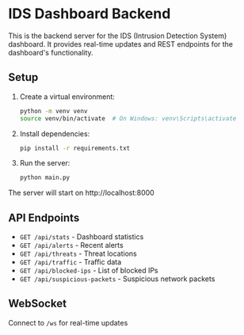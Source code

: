 # IDS Dashboard Backend

This is the backend server for the IDS (Intrusion Detection System) dashboard. It provides real-time updates and REST endpoints for the dashboard's functionality.

## Setup

1. Create a virtual environment:
   ```bash
   python -m venv venv
   source venv/bin/activate  # On Windows: venv\Scripts\activate
   ```

2. Install dependencies:
   ```bash
   pip install -r requirements.txt
   ```

3. Run the server:
   ```bash
   python main.py
   ```

The server will start on http://localhost:8000

## API Endpoints

- `GET /api/stats` - Dashboard statistics
- `GET /api/alerts` - Recent alerts
- `GET /api/threats` - Threat locations
- `GET /api/traffic` - Traffic data
- `GET /api/blocked-ips` - List of blocked IPs
- `GET /api/suspicious-packets` - Suspicious network packets

## WebSocket

Connect to `/ws` for real-time updates